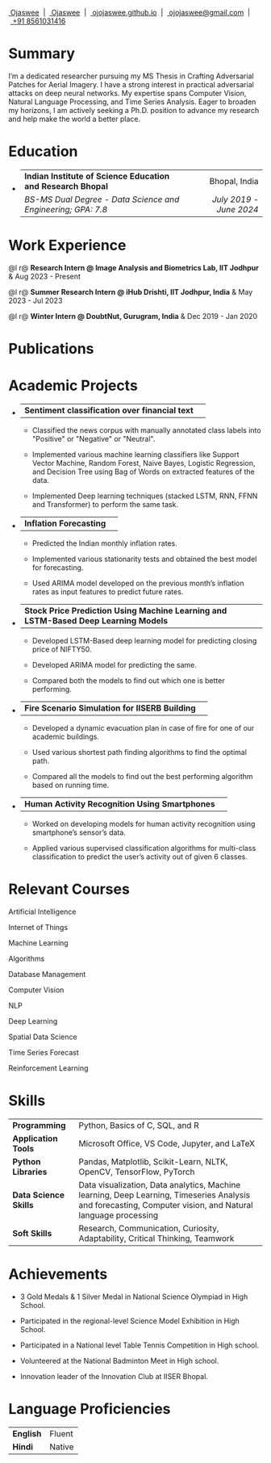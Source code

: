 <div class="tabularx" markdown="1">

[ Ojaswee](https://github.com/ojojaswee)  $|$
 [ Ojaswee](https://www.linkedin.com/in/ojaswee-263448190)  $|$
 [ ojojaswee.github.io](https://ojojaswee.github.io/)  $|$
 [ ojojaswee@gmail.com](mailto:ojojaswee@gmail.com)  $|$  [ +91
8561031416](tel:+918561031416)  

</div>

# Summary

I’m a dedicated researcher pursuing my MS Thesis in Crafting Adversarial
Patches for Aerial Imagery. I have a strong interest in practical
adversarial attacks on deep neural networks. My expertise spans Computer
Vision, Natural Language Processing, and Time Series Analysis. Eager to
broaden my horizons, I am actively seeking a Ph.D. position to advance
my research and help make the world a better place.

# Education

-   |                                                               |                         |
    |:--------------------------------------------------------------|------------------------:|
    | **Indian Institute of Science Education and Research Bhopal** |           Bhopal, India |
    | *BS-MS Dual Degree - Data Science and Engineering; GPA: 7.8*  | *July 2019 - June 2024* |

# Work Experience

<div class="tabularx" markdown="1">

@l r@ **Research Intern @ Image Analysis and Biometrics Lab, IIT
Jodhpur** & Aug 2023 - Present  
  

</div>

<div class="tabularx" markdown="1">

@l r@ **Summer Research Intern @ iHub Drishti, IIT Jodhpur, India** &
May 2023 - Jul 2023  
  

</div>

<div class="tabularx" markdown="1">

@l r@ **Winter Intern @ DoubtNut, Gurugram, India** & Dec 2019 - Jan
2020  
  

</div>

# Publications

<div class="refsection" markdown="1">

</div>

# Academic Projects

-   |                                                  |     |
    |:-------------------------------------------------|----:|
    | **Sentiment classification over financial text** |     |

    <div class="justify" markdown="1">

    -   Classified the news corpus with manually annotated class labels
        into "Positive" or "Negative" or "Neutral".

    -   Implemented various machine learning classifiers like Support
        Vector Machine, Random Forest, Naive Bayes, Logistic Regression,
        and Decision Tree using Bag of Words on extracted features of
        the data.

    -   Implemented Deep learning techniques (stacked LSTM, RNN, FFNN
        and Transformer) to perform the same task.

    </div>

-   |                           |     |
    |:--------------------------|----:|
    | **Inflation Forecasting** |     |

    <div class="justify" markdown="1">

    -   Predicted the Indian monthly inflation rates.

    -   Implemented various stationarity tests and obtained the best
        model for forecasting.

    -   Used ARIMA model developed on the previous month’s inflation
        rates as input features to predict future rates.

    </div>

-   |                                                                                       |     |
    |:--------------------------------------------------------------------------------------|----:|
    | **Stock Price Prediction Using Machine Learning and LSTM-Based Deep Learning Models** |     |

    <div class="justify" markdown="1">

    -   Developed LSTM-Based deep learning model for predicting closing
        price of NIFTY50.

    -   Developed ARIMA model for predicting the same.

    -   Compared both the models to find out which one is better
        performing.

    </div>

-   |                                                  |     |
    |:-------------------------------------------------|----:|
    | **Fire Scenario Simulation for IISERB Building** |     |

    <div class="justify" markdown="1">

    -   Developed a dynamic evacuation plan in case of fire for one of
        our academic buildings.

    -   Used various shortest path finding algorithms to find the
        optimal path.

    -   Compared all the models to find out the best performing
        algorithm based on running time.

    </div>

-   |                                                  |     |
    |:-------------------------------------------------|----:|
    | **Human Activity Recognition Using Smartphones** |     |

    <div class="justify" markdown="1">

    -   Worked on developing models for human activity recognition using
        smartphone’s sensor’s data.

    -   Applied various supervised classification algorithms for
        multi-class classification to predict the user’s activity out of
        given 6 classes.

    </div>

# Relevant Courses 

<div class="SkillsList" markdown="1">

Artificial Intelligence

Internet of Things

Machine Learning

Algorithms

Database Management

Computer Vision

NLP

Deep Learning

Spatial Data Science

Time Series Forecast

Reinforcement Learning

</div>

# Skills

|                         |                                                                                                                                                            |
|:------------------------|:-----------------------------------------------------------------------------------------------------------------------------------------------------------|
| **Programming**         | Python, Basics of C, SQL, and R                                                                                                                            |
| **Application Tools**   | Microsoft Office, VS Code, Jupyter, and LaTeX                                                                                                              |
| **Python Libraries**    | Pandas, Matplotlib, Scikit-Learn, NLTK, OpenCV, TensorFlow, PyTorch                                                                                        |
| **Data Science Skills** | Data visualization, Data analytics, Machine learning, Deep Learning, Timeseries Analysis and forecasting, Computer vision, and Natural language processing |
| **Soft Skills**         | Research, Communication, Curiosity, Adaptability, Critical Thinking, Teamwork                                                                              |

# Achievements

-   3 Gold Medals & 1 Silver Medal in National Science Olympiad in High
    School.

-   Participated in the regional-level Science Model Exhibition in High
    School.

-   Participated in a National level Table Tennis Competition in High
    school.

-   Volunteered at the National Badminton Meet in High school.

-   Innovation leader of the Innovation Club at IISER Bhopal.

# Language Proficiencies

|             |         |
|:------------|:--------|
| **English** | Fluent  |
| **Hindi**   | Native  |

